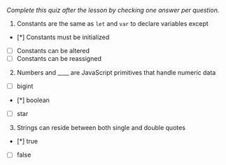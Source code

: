 *Complete this quiz after the lesson by checking one answer per question.*

1. Constants are the same as `let` and `var` to declare variables except

- [*] Constants must be initialized
- [ ] Constants can be altered
- [ ] Constants can be reassigned

2. Numbers and ____ are JavaScript primitives that handle numeric data

- [ ] bigint
- [*] boolean
- [ ] star

3. Strings can reside between both single and double quotes
   
- [*] true
- [ ] false

